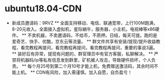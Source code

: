 # ubuntu18.04-CDN
* 新成员邀请码：9RVZ
** 全面支持移动、电信、联通宽带，上行100M跑满，8-20元收入。全面接入虚拟机，星际蜗牛，服务器，小主机，电视棒等x86硬件。
** 不卖机器，不卖邀请码，不给币，不质押。日结，每天可提。跑的是爱奇艺、快手、优酷，京东云等流量。 
** 群文件共享有安装/提现/提升收益教程，看完教程再提问，看完教程再提问，看完教程再提问，重要的事说3遍。 
** 装好后有异常，提现有问题的，群官理员中有官方客服，私聊解决。
** 严禁将机器码/ip等私有信息发到群里，矿机被人攻击，导致硬件损坏，个人负责。 
** 每个月25号到第二个月10号才能上机，免费赠送激活码，其余时间不能上机。
** CDN有风险，加入需谨慎。加入自愿，自负盈亏！
